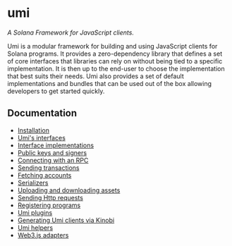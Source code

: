 # umi

_A Solana Framework for JavaScript clients._

Umi is a modular framework for building and using JavaScript clients for Solana programs. It provides a zero-dependency library that defines a set of core interfaces that libraries can rely on without being tied to a specific implementation. It is then up to the end-user to choose the implementation that best suits their needs. Umi also provides a set of default implementations and bundles that can be used out of the box allowing developers to get started quickly.

## Documentation

- [Installation](https://github.com/metaplex-foundation/umi/blob/main/docs/installation.md)
- [Umi's interfaces](https://github.com/metaplex-foundation/umi/blob/main/docs/interfaces.md)
- [Interface implementations](https://github.com/metaplex-foundation/umi/blob/main/docs/implementations.md)
- [Public keys and signers](https://github.com/metaplex-foundation/umi/blob/main/docs/publickeys-signers.md)
- [Connecting with an RPC](https://github.com/metaplex-foundation/umi/blob/main/docs/rpc.md)
- [Sending transactions](https://github.com/metaplex-foundation/umi/blob/main/docs/transactions.md)
- [Fetching accounts](https://github.com/metaplex-foundation/umi/blob/main/docs/accounts.md)
- [Serializers](https://github.com/metaplex-foundation/umi/blob/main/docs/serializers.md)
- [Uploading and downloading assets](https://github.com/metaplex-foundation/umi/blob/main/docs/storage.md)
- [Sending Http requests](https://github.com/metaplex-foundation/umi/blob/main/docs/http.md)
- [Registering programs](https://github.com/metaplex-foundation/umi/blob/main/docs/programs.md)
- [Umi plugins](https://github.com/metaplex-foundation/umi/blob/main/docs/plugins.md)
- [Generating Umi clients via Kinobi](https://github.com/metaplex-foundation/umi/blob/main/docs/kinobi.md)
- [Umi helpers](https://github.com/metaplex-foundation/umi/blob/main/docs/helpers.md)
- [Web3.js adapters](https://github.com/metaplex-foundation/umi/blob/main/docs/web3js-adapters.md)
